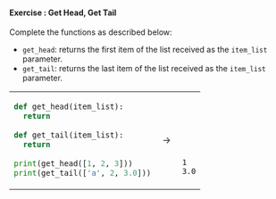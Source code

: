 #### Exercise : Get Head, Get Tail

Complete the functions as described below:
* `get_head`: returns the first item of the list received as the `item_list` parameter.
* `get_tail`: returns the last item of the list received as the `item_list` parameter.

<table>
<tr>
  <td>

```python
def get_head(item_list):
  return
  
def get_tail(item_list):
  return
  
print(get_head([1, 2, 3]))
print(get_tail(['a', 2, 3.0]))
```
  </td>
  <td>&nbsp;→&nbsp;</td>
  <td>
  
```






1
3.0

```
  </td>
</tr>
</table>